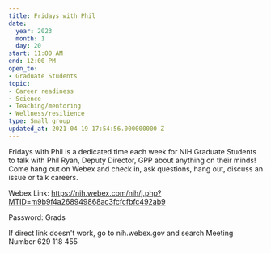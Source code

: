 ```yaml
---
title: Fridays with Phil
date:
  year: 2023
  month: 1
  day: 20
start: 11:00 AM
end: 12:00 PM
open_to:
- Graduate Students
topic:
- Career readiness
- Science
- Teaching/mentoring
- Wellness/resilience
type: Small group
updated_at: 2021-04-19 17:54:56.000000000 Z
---
```

Fridays with Phil is a dedicated time each week for NIH Graduate
Students to talk with Phil Ryan, Deputy Director, GPP about anything on
their minds!  Come hang out on Webex and check in, ask questions, hang
out, discuss an issue or talk careers.  

Webex
Link: https://nih.webex.com/nih/j.php?MTID=m9b9f4a268949868ac3fcfcfbfc492ab9

Password: Grads

If direct link doesn\'t work, go to nih.webex.gov and search Meeting
Number 629 118 455

 
